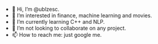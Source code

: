 - 👋 Hi, I’m @ublzesc.
- 👀 I’m interested in finance, machine learning and movies.
- 🌱 I’m currently learning C++ and NLP.
- 💞️ I’m not looking to collaborate on any project.
- 📫 How to reach me: just google me.

<!---
ublzesc/ublzesc is a ✨ special ✨ repository because its `README.md` (this file) appears on your GitHub profile.
You can click the Preview link to take a look at your changes.
--->

